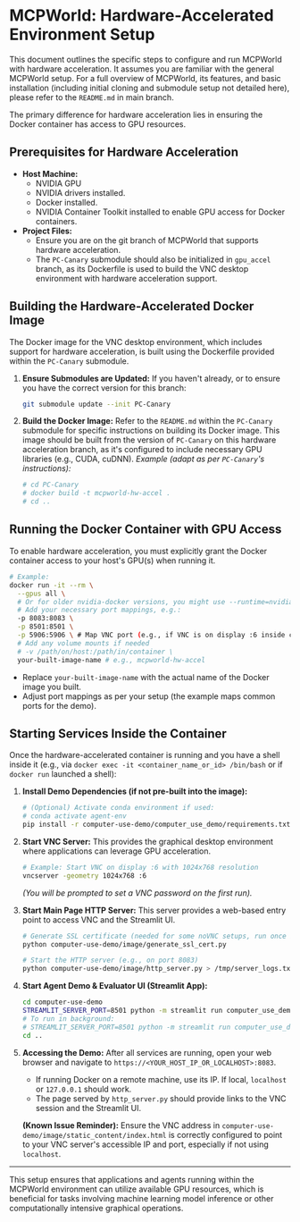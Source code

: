 # MCPWorld: Hardware-Accelerated Environment Setup

This document outlines the specific steps to configure and run MCPWorld with hardware acceleration. It assumes you are familiar with the general MCPWorld setup. For a full overview of MCPWorld, its features, and basic installation (including initial cloning and submodule setup not detailed here), please refer to the `README.md` in main branch.

The primary difference for hardware acceleration lies in ensuring the Docker container has access to GPU resources.

## Prerequisites for Hardware Acceleration

*   **Host Machine:**
    *   NVIDIA GPU
    *   NVIDIA drivers installed.
    *   Docker installed.
    *   NVIDIA Container Toolkit installed to enable GPU access for Docker containers.
*   **Project Files:**
    *   Ensure you are on the git branch of MCPWorld that supports hardware acceleration.
    *   The `PC-Canary` submodule should also be initialized in `gpu_accel` branch, as its Dockerfile is used to build the VNC desktop environment with hardware acceleration support.

## Building the Hardware-Accelerated Docker Image

The Docker image for the VNC desktop environment, which includes support for hardware acceleration, is built using the Dockerfile provided within the `PC-Canary` submodule.

1.  **Ensure Submodules are Updated:**
    If you haven't already, or to ensure you have the correct version for this branch:
    ```bash
    git submodule update --init PC-Canary
    ```

2.  **Build the Docker Image:**
    Refer to the `README.md` within the `PC-Canary` submodule for specific instructions on building its Docker image. This image should be built from the version of `PC-Canary` on this hardware acceleration branch, as it's configured to include necessary GPU libraries (e.g., CUDA, cuDNN).
    *Example (adapt as per `PC-Canary`'s instructions):*
    ```bash
    # cd PC-Canary 
    # docker build -t mcpworld-hw-accel .
    # cd ..
    ```

## Running the Docker Container with GPU Access

To enable hardware acceleration, you must explicitly grant the Docker container access to your host's GPU(s) when running it.

```bash
# Example:
docker run -it --rm \
  --gpus all \
  # Or for older nvidia-docker versions, you might use --runtime=nvidia
  # Add your necessary port mappings, e.g.:
  -p 8083:8083 \
  -p 8501:8501 \
  -p 5906:5906 \ # Map VNC port (e.g., if VNC is on display :6 inside container)
  # Add any volume mounts if needed
  # -v /path/on/host:/path/in/container \
  your-built-image-name # e.g., mcpworld-hw-accel
```
*   Replace `your-built-image-name` with the actual name of the Docker image you built.
*   Adjust port mappings as per your setup (the example maps common ports for the demo).

## Starting Services Inside the Container

Once the hardware-accelerated container is running and you have a shell inside it (e.g., via `docker exec -it <container_name_or_id> /bin/bash` or if `docker run` launched a shell):

1.  **Install Demo Dependencies (if not pre-built into the image):**
    ```bash
    # (Optional) Activate conda environment if used:
    # conda activate agent-env
    pip install -r computer-use-demo/computer_use_demo/requirements.txt
    ```

2.  **Start VNC Server:**
    This provides the graphical desktop environment where applications can leverage GPU acceleration.
    ```bash
    # Example: Start VNC on display :6 with 1024x768 resolution
    vncserver -geometry 1024x768 :6
    ```
    *(You will be prompted to set a VNC password on the first run).*

3.  **Start Main Page HTTP Server:**
    This server provides a web-based entry point to access VNC and the Streamlit UI.
    ```bash
    # Generate SSL certificate (needed for some noVNC setups, run once if needed)
    python computer-use-demo/image/generate_ssl_cert.py

    # Start the HTTP server (e.g., on port 8083)
    python computer-use-demo/image/http_server.py > /tmp/server_logs.txt 2>&1 &
    ```

4.  **Start Agent Demo & Evaluator UI (Streamlit App):**
    ```bash
    cd computer-use-demo
    STREAMLIT_SERVER_PORT=8501 python -m streamlit run computer_use_demo/streamlit.py
    # To run in background:
    # STREAMLIT_SERVER_PORT=8501 python -m streamlit run computer_use_demo/streamlit.py > /tmp/streamlit_logs.txt 2>&1 &
    cd ..
    ```

5.  **Accessing the Demo:**
    After all services are running, open your web browser and navigate to `https://<YOUR_HOST_IP_OR_LOCALHOST>:8083`.
    *   If running Docker on a remote machine, use its IP. If local, `localhost` or `127.0.0.1` should work.
    *   The page served by `http_server.py` should provide links to the VNC session and the Streamlit UI.

    **(Known Issue Reminder):** Ensure the VNC address in `computer-use-demo/image/static_content/index.html` is correctly configured to point to your VNC server's accessible IP and port, especially if not using `localhost`.

---

This setup ensures that applications and agents running within the MCPWorld environment can utilize available GPU resources, which is beneficial for tasks involving machine learning model inference or other computationally intensive graphical operations.